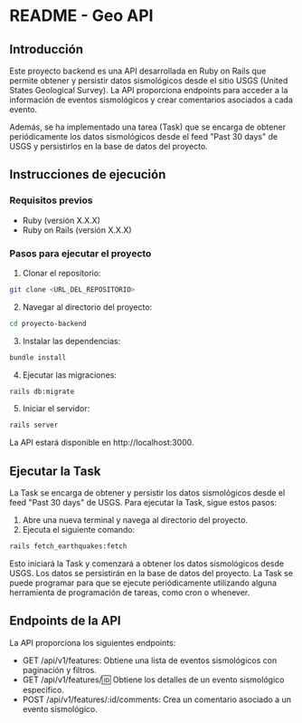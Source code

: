 # README - Geo API

## Introducción

Este proyecto backend es una API desarrollada en Ruby on Rails que permite obtener y persistir datos sismológicos desde el sitio USGS (United States Geological Survey). La API proporciona endpoints para acceder a la información de eventos sismológicos y crear comentarios asociados a cada evento.

Además, se ha implementado una tarea (Task) que se encarga de obtener periódicamente los datos sismológicos desde el feed "Past 30 days" de USGS y persistirlos en la base de datos del proyecto.

## Instrucciones de ejecución

### Requisitos previos

- Ruby (versión X.X.X)
- Ruby on Rails (versión X.X.X)

### Pasos para ejecutar el proyecto

1. Clonar el repositorio:

```bash
git clone <URL_DEL_REPOSITORIO>
```

2. Navegar al directorio del proyecto:

```bash
cd proyecto-backend
```

3. Instalar las dependencias:

```bash
bundle install
```

4. Ejecutar las migraciones:
    
```bash
rails db:migrate
```

5. Iniciar el servidor:

```bash
rails server
```
La API estará disponible en http://localhost:3000.

## Ejecutar la Task
La Task se encarga de obtener y persistir los datos sismológicos desde el feed "Past 30 days" de USGS. Para ejecutar la Task, sigue estos pasos:

1. Abre una nueva terminal y navega al directorio del proyecto.
2. Ejecuta el siguiente comando:

```bash
rails fetch_earthquakes:fetch
```

Esto iniciará la Task y comenzará a obtener los datos sismológicos desde USGS. Los datos se persistirán en la base de datos del proyecto. La Task se puede programar para que se ejecute periódicamente utilizando alguna herramienta de programación de tareas, como cron o whenever.

## Endpoints de la API
La API proporciona los siguientes endpoints:

* GET /api/v1/features: Obtiene una lista de eventos sismológicos con paginación y filtros.
* GET /api/v1/features/:id: Obtiene los detalles de un evento sismológico específico.
* POST /api/v1/features/:id/comments: Crea un comentario asociado a un evento sismológico.